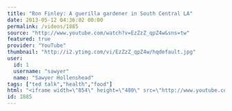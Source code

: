 ```yaml
---
title: "Ron Finley: A guerilla gardener in South Central LA"
date: 2013-05-12 04:36:02 00:00
permalink: /videos/1885
source: "http://www.youtube.com/watch?v=EzZzZ_qpZ4w&sns=tw"
featured: true
provider: "YouTube"
thumbnail: "http://i2.ytimg.com/vi/EzZzZ_qpZ4w/hqdefault.jpg"
user:
  id: 1
  username: "sawyer"
  name: "Sawyer Hollenshead"
tags: ["ted talk","health","food"]
html: "<iframe width=\"854\" height=\"480\" src=\"http://www.youtube.com/embed/EzZzZ_qpZ4w?wmode=transparent&feature=oembed\" frameborder=\"0\" allowfullscreen></iframe>"
id: 1885
---
```


